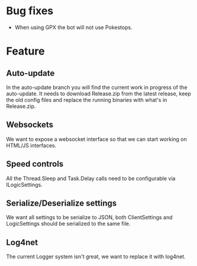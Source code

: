 # Bug fixes

* When using GPX the bot will not use Pokestops.

# Feature

## Auto-update

In the auto-update branch you will find the current work in progress of the auto-update.
It needs to download Release.zip from the latest release, keep the old config files and replace the running binaries with what's in Release.zip.

## Websockets

We want to expose a websocket interface so that we can start working on HTML/JS interfaces.

## Speed controls

All the Thread.Sleep and Task.Delay calls need to be configurable via ILogicSettings.

## Serialize/Deserialize settings

We want all settings to be serialize to JSON, both ClientSettings and LogicSettings should be serialized to the same file.

## Log4net

The current Logger system isn't great, we want to replace it with log4net.